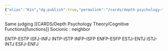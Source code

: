 ```yaml
---
{"alias":"Kin","dg-publish":true,"permalink":"/cards/depth-psychology-theory/kindred-pair/","dgPassFrontmatter":true,"created":"2022-12-26T21:15:37.312+01:00","updated":"2023-05-27T15:34:43.759+02:00"}
---
```



Same judging [[CARDS/Depth Psychology Theory/Cognitive Functions\|functions]] 
Socionic : neighbor 

ENTP-ESTP
ISFJ-INFJ
INTP-ISTP
INFP-ISFP
ENFP-ESFP
ESTJ-ENTJ
ISTJ-INTJ
ESFJ-ENFJ

